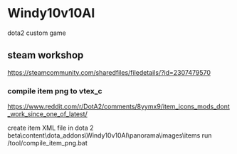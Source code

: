# Windy10v10AI
 dota2 custom game

## steam workshop
https://steamcommunity.com/sharedfiles/filedetails/?id=2307479570

### compile item png to vtex_c
https://www.reddit.com/r/DotA2/comments/8yymx9/item_icons_mods_dont_work_since_one_of_latest/

create item XML file in dota 2 beta\content\dota_addons\Windy10v10AI\panorama\images\items
run /tool/compile_item_png.bat
